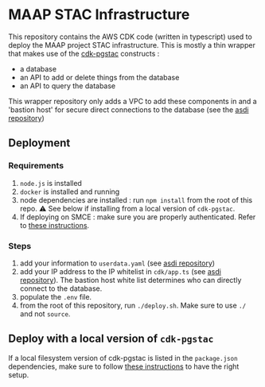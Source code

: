 # MAAP STAC Infrastructure

This repository contains the AWS CDK code (written in typescript) used to deploy the MAAP project STAC infrastructure. This is mostly a thin wrapper that makes use of the [cdk-pgstac](https://github.com/developmentseed/cdk-pgstac) constructs : 

- a database
- an API to add or delete things from the database
- an API to query the database

This wrapper repository only adds a VPC to add these components in and a 'bastion host' for secure direct connections to the database (see the [asdi repository](https://github.com/developmentseed/aws-asdi-pgstac))

## Deployment

### Requirements

1. `node.js` is installed
2. `docker` is installed and running
3. node dependencies are installed : run `npm install` from the root of this repo. :warning: See below if installing from a local version of `cdk-pgstac`.
4. If deploying on SMCE : make sure you are properly authenticated. Refer to [these instructions](https://github.com/NASA-IMPACT/active-maap-sprint/issues/482#issuecomment-1491475121).

### Steps

1. add your information to `userdata.yaml` (see [asdi repository](https://github.com/developmentseed/aws-asdi-pgstac))
2. add your IP address to the IP whitelist in `cdk/app.ts` (see [asdi repository](https://github.com/developmentseed/aws-asdi-pgstac)). The bastion host white list determines who can directly connect to the database.
3. populate the `.env` file. 
4. from the root of this repository, run `./deploy.sh`. Make sure to use `./` and not `source`. 

## Deploy with a local version of `cdk-pgstac`

If a local filesystem version of cdk-pgstac is listed in the `package.json` dependencies, make sure to follow [these instructions](https://github.com/developmentseed/cdk-pgstac/pull/34#issuecomment-1500558124) to have the right setup.
